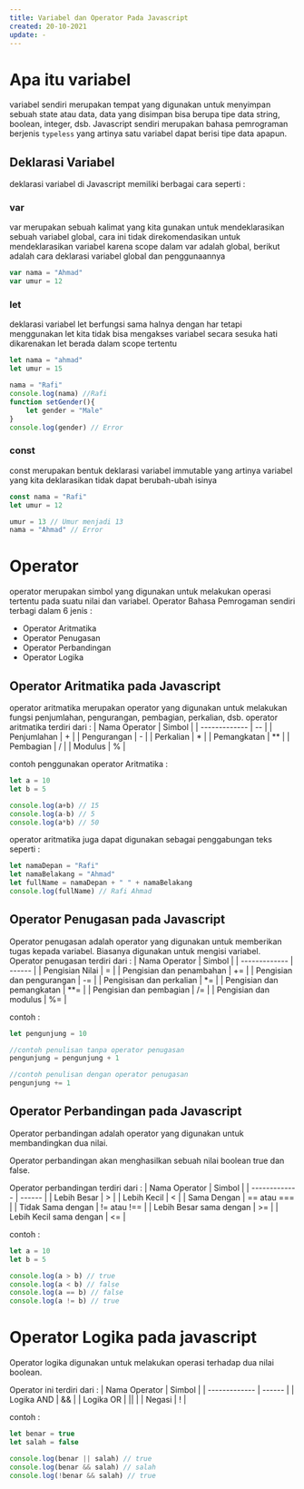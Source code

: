 ```yaml
---
title: Variabel dan Operator Pada Javascript
created: 20-10-2021
update: -
---
```


# Apa itu variabel
variabel sendiri merupakan tempat yang digunakan untuk menyimpan sebuah state atau data, data yang disimpan bisa berupa tipe data string, boolean, integer, dsb. Javascript sendiri merupakan bahasa pemrograman berjenis `typeless` yang artinya satu variabel dapat berisi tipe data apapun.

## Deklarasi Variabel
deklarasi variabel di Javascript memiliki berbagai cara seperti : 
### var
var merupakan sebuah kalimat yang kita gunakan untuk mendeklarasikan sebuah variabel global, cara ini tidak direkomendasikan untuk mendeklarasikan variabel karena scope dalam var adalah global, berikut adalah cara deklarasi variabel global dan penggunaannya
```javascript
var nama = "Ahmad"
var umur = 12
```

### let
deklarasi variabel let berfungsi sama halnya dengan har tetapi menggunakan let kita tidak bisa mengakses variabel secara sesuka hati dikarenakan let berada dalam scope tertentu
```javascript
let nama = "ahmad"
let umur = 15

nama = "Rafi"
console.log(nama) //Rafi
function setGender(){
    let gender = "Male"
}
console.log(gender) // Error
```

### const
const merupakan bentuk deklarasi variabel immutable yang artinya variabel yang kita deklarasikan tidak dapat berubah-ubah isinya
```javascript
const nama = "Rafi"
let umur = 12

umur = 13 // Umur menjadi 13
nama = "Ahmad" // Error
```

# Operator
operator merupakan simbol yang digunakan untuk melakukan operasi tertentu pada suatu nilai dan variabel.
Operator Bahasa Pemrogaman sendiri terbagi dalam 6 jenis :
- Operator Aritmatika
- Operator Penugasan
- Operator Perbandingan
- Operator Logika

## Operator Aritmatika pada Javascript
operator aritmatika merupakan operator yang digunakan untuk melakukan fungsi penjumlahan, pengurangan, pembagian, perkalian, dsb.
operator aritmatika terdiri dari : 
| Nama Operator | Simbol |
| ------------- | -- |
| Penjumlahan   | + |
| Pengurangan   | - |
| Perkalian     | * |
| Pemangkatan   | ** |
| Pembagian     | / |
| Modulus       | % |

contoh penggunakan operator Aritmatika : 
```javascript
let a = 10
let b = 5

console.log(a+b) // 15
console.log(a-b) // 5
console.log(a*b) // 50
```

operator aritmatika juga dapat digunakan sebagai penggabungan teks seperti :
```javascript
let namaDepan = "Rafi"
let namaBelakang = "Ahmad"
let fullName = namaDepan + " " + namaBelakang
console.log(fullName) // Rafi Ahmad
```

## Operator Penugasan pada Javascript
Operator penugasan adalah operator yang digunakan untuk memberikan tugas kepada variabel. Biasanya digunakan untuk mengisi variabel.
Operator penugasan terdiri dari : 
| Nama Operator | Simbol |
| ------------- | ------ |
| Pengisian Nilai | = |
| Pengisian dan penambahan | += |
| Pengisian dan pengurangan | -= |
| Pengisisan dan perkalian | *= |
| Pengisian dan pemangkatan | **= |
| Pengisian dan pembagian | /= |
| Pengisian dan modulus | %= |

contoh : 
```javascript
let pengunjung = 10

//contoh penulisan tanpa operator penugasan
pengunjung = pengunjung + 1

//contoh penulisan dengan operator penugasan
pengunjung += 1
```

## Operator Perbandingan pada Javascript
Operator perbandingan adalah operator yang digunakan untuk membandingkan dua nilai.

Operator perbandingan akan menghasilkan sebuah nilai boolean true dan false.

Operator perbandingan terdiri dari :
| Nama Operator | Simbol |
| ------------- | ------ |
| Lebih Besar   | > |
| Lebih Kecil   | < |
| Sama Dengan   | == atau === |
| Tidak Sama dengan | != atau !== |
| Lebih Besar sama dengan | >= |
| Lebih Kecil sama dengan | <= |

contoh :
```javascript
let a = 10
let b = 5

console.log(a > b) // true
console.log(a < b) // false
console.log(a == b) // false
console.log(a != b) // true
```

# Operator Logika pada javascript
Operator logika digunakan untuk melakukan operasi terhadap dua nilai boolean.

Operator ini terdiri dari :
| Nama Operator | Simbol |
| ------------- | ------ |
| Logika AND    | &&     |
| Logika OR     | ||     |
| Negasi        | !      |

contoh : 
```javascript
let benar = true
let salah = false

console.log(benar || salah) // true
console.log(benar && salah) // salah
console.log(!benar && salah) // true
```

